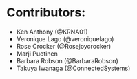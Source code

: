 # Contributors:

- Ken Anthony (@KRNA01)
- Veronique Lago (@veroniquelago)
- Rose Crocker (@Rosejoycrocker)
- Marji Puotinen
- Barbara Robson (@BarbaraRobson)
- Takuya Iwanaga (@ConnectedSystems)